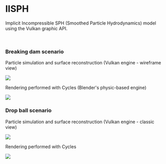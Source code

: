 # IISPH
Implicit Incompressible SPH (Smoothed Particle Hydrodynamics) model using the Vulkan graphic API.

<br>

### Breaking dam scenario
Particle simulation and surface reconstruction (Vulkan engine - wireframe view)
<p float="center">
  <img src="https://github.com/GabFrancon/IISPH/blob/main/results/gif/breaking_dam.gif"/>
</p>

Rendering performed with Cycles (Blender's physic-based engine)
<p float="center">
  <img src="https://github.com/GabFrancon/IISPH/blob/main/results/gif/breaking_dam_blender.gif"/>
</p>

### Drop ball scenario
Particle simulation and surface reconstruction (Vulkan engine - classic view)
<p float="center">
  <img src="https://github.com/GabFrancon/IISPH/blob/main/results/gif/drop_ball.gif"/>
</p>

Rendering performed with Cycles
<p float="center">
  <img src="https://github.com/GabFrancon/IISPH/blob/main/results/gif/drop_ball_blender.gif"/>
</p>

